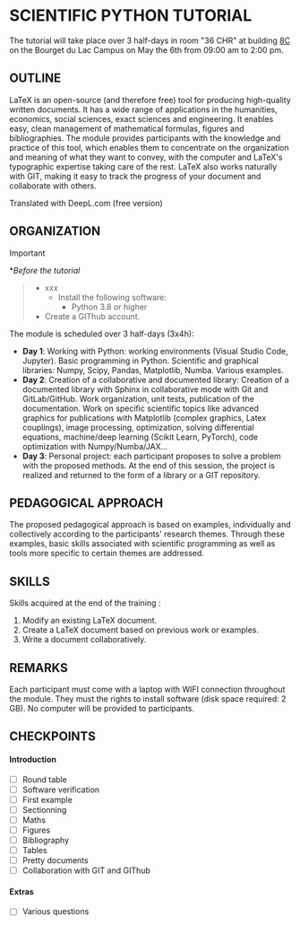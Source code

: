 # SCIENTIFIC PYTHON TUTORIAL

The tutorial will take place over 3 half-days in room  "36 CHR" at building [8C](https://maps.app.goo.gl/7Wygrch4jbpJtZ2W6) on the Bourget du Lac Campus on May the 6th from 09:00 am to 2:00 pm.


## OUTLINE

LaTeX is an open-source (and therefore free) tool for producing high-quality written documents. It has a wide range of applications in the humanities, economics, social sciences, exact sciences and engineering. It enables easy, clean management of mathematical formulas, figures and bibliographies. The module provides participants with the knowledge and practice of this tool, which enables them to concentrate on the organization and meaning of what they want to convey, with the computer and LaTeX's typographic expertise taking care of the rest. LaTeX also works naturally with GIT, making it easy to track the progress of your document and collaborate with others.

Translated with DeepL.com (free version)


## ORGANIZATION

> [!IMPORTANT]
**Before the tutorial* 
>    - xxx
>       - Install the following software:
>          - Python 3.8 or higher
>    - Create a GIThub account.

The module is scheduled over 3 half-days (3x4h):

* **Day 1**: Working with Python: working environments (Visual Studio Code, Jupyter). Basic programming in Python. Scientific and graphical libraries: Numpy, Scipy, Pandas, Matplotlib, Numba. Various examples.
* **Day 2**:  Creation of a collaborative and documented library: Creation of a documented library with Sphinx in collaborative mode with Git and GitLab/GitHub. Work organization, unit tests, publication of the documentation. Work on specific scientific topics like advanced graphics for publications with Matplotlib (complex graphics, Latex couplings), image processing, optimization, solving differential equations, machine/deep learning (Scikit Learn, PyTorch), code optimization with Numpy/Numba/JAX...
* **Day 3**: Personal project: each participant proposes to solve a problem with the proposed methods. At the end of this session, the project is realized and returned to the form of a library or a GIT repository.


## PEDAGOGICAL APPROACH

The proposed pedagogical approach is based on examples, individually and collectively according to the participants' research themes. Through these examples, basic skills associated with scientific programming as well as tools more specific to certain themes are addressed.

## SKILLS

Skills acquired at the end of the training :

1. Modify an existing LaTeX document.
2. Create a LaTeX document based on previous work or examples.
3. Write a document collaboratively.

## REMARKS

Each participant must come with a laptop with WIFI connection throughout the module. They must the rights to install software (disk space required: 2 GB). No computer will be provided to participants.

## CHECKPOINTS


#### Introduction

- [ ] Round table
- [ ] Software verification
- [ ] First example
- [ ] Sectionning
- [ ] Maths
- [ ] Figures
- [ ] Bibliography
- [ ] Tables
- [ ] Pretty documents
- [ ] Collaboration with GIT and GIThub

#### Extras

- [ ] Various questions 



